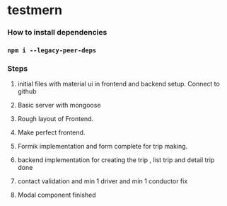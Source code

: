 # testmern

### How to install dependencies 
   
### `npm i --legacy-peer-deps`


### Steps

1. initial files with material ui in frontend and backend setup. Connect to github

2. Basic server with mongoose

3. Rough layout of Frontend.

4. Make perfect frontend.

5. Formik implementation and form complete for trip making.

6. backend implementation for creating the trip , list trip and detail trip done

7. contact validation and min 1 driver and min 1 conductor fix

8. Modal component finished
